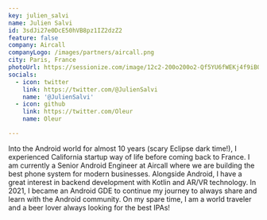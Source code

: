 ```yaml
---
key: julien_salvi
name: Julien Salvi
id: 3sdJi27e0DcE50hVB8pz1IZ2dzZ2
feature: false
company: Aircall
companyLogo: /images/partners/aircall.png
city: Paris, France
photoUrl: https://sessionize.com/image/12c2-200o200o2-Qf5YU6fWEKj4f9iBQP7Pcs.jpg
socials:
  - icon: twitter
    link: https://twitter.com/@JulienSalvi
    name: '@JulienSalvi'
  - icon: github
    link: https://twitter.com/Oleur
    name: Oleur

---
```


Into the Android world for almost 10 years (scary Eclipse dark time!), I experienced California startup way of life before coming back to France. I am currently a Senior Android Engineer at Aircall where we are building the best phone system for modern businesses. Alongside Android, I have a great interest in backend development with Kotlin and AR/VR technology. In 2021, I became an Android GDE to continue my journey to always share and learn with the Android community.
On my spare time, I am a world traveler and a beer lover always looking for the best IPAs!
